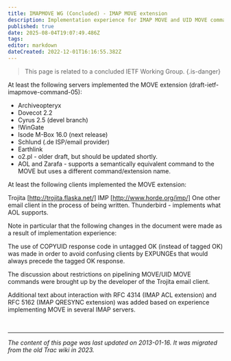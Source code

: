 ```yaml
---
title: IMAPMOVE WG (Concluded) - IMAP MOVE extension
description: Implementation experience for IMAP MOVE and UID MOVE commands
published: true
date: 2025-08-04T19:07:49.486Z
tags: 
editor: markdown
dateCreated: 2022-12-01T16:16:55.382Z
---
```


> This page is related to a concluded IETF Working Group.
{.is-danger}

At least the following servers implemented the MOVE extension (draft-ietf-imapmove-command-05):

- Archiveopteryx
- Dovecot 2.2
- Cyrus 2.5 (devel branch)
- !WinGate
- Isode M-Box 16.0 (next release)
- Schlund (.de ISP/email provider)
- Earthlink
- o2.pl - older draft, but should be updated shortly.
- AOL and Zarafa - supports a semantically equivalent command to the MOVE but uses a different command/extension name.

At least the following clients implemented the MOVE extension:

Trojita [http://trojita.flaska.net/]
IMP [http://www.horde.org/imp/]
One other email client in the process of being written.
Thunderbird - implements what AOL supports.


Note in particular that the following changes in the document were made as a
result of implementation experience:

The use of COPYUID response code in untagged OK (instead of tagged OK) was made in order to avoid confusing clients by EXPUNGEs that would always precede the tagged OK response.

The discussion about restrictions on pipelining MOVE/UID MOVE commands were brought up
by the developer of the Trojita email client.

Additional text about interaction with RFC 4314 (IMAP ACL extension) and RFC 5162 (IMAP QRESYNC extension) was added based on experience implementing MOVE in several IMAP servers.

&nbsp;
&nbsp;
&nbsp;

---

*The content of this page was last updated on 2013-01-16. It was migrated from the old Trac wiki in 2023.*
